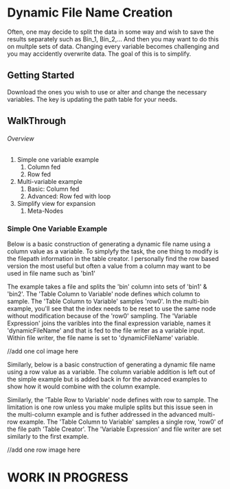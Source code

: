 # Dynamic File Name Creation

Often, one may decide to split the data in some way and wish to save the results separately such as Bin_1, Bin_2,... And then you may want to do this on multple sets of data.  Changing every variable becomes challenging and you may accidently overwrite data.  The goal of this is to simplify.  

## Getting Started

Download the ones you wish to use or alter and change the necessary variables.  The key is updating the path table for your needs.

## WalkThrough

###### Overview
1.	Simple one variable example
    1.	Column fed
    2.	Row fed
2.	Multi-variable example
    1.	Basic: Column fed
    2.	Advanced: Row fed with loop
3.	Simplify view for expansion
    1.	Meta-Nodes
    
###     Simple One Variable Example

Below is a basic construction of generating a dynamic file name using a column value as a variable.  To simplyfy the task, the one thing to modify is the filepath information in the table creator.  I personally find the row based version the most useful but often a value from a column may want to be used in file name such as 'bin1'  

The example takes a file and splits the 'bin' column into sets of 'bin1' & 'bin2'.  The 'Table Column to Variable' node defines which column to sample.  The 'Table Column to Variable' samples 'row0'.  In the multi-bin example, you'll see that the index needs to be reset to use the same node without modification because of the 'row0' sampling.  The 'Variable Expression' joins the varibles into the final expression variable, names it 'dynamicFileName' and that is fed to the file writer as a variable input.  Within file writer, the file name is set to 'dynamicFileName' variable.

//add one col image here

Similarly, below is a basic construction of generating a dynamic file name using a row value as a variable.  The column variable addition is left out of the simple example but is added back in for the advanced examples to show how it would combine with the column example.

Similarly, the 'Table Row to Variable' node defines with row to sample.  The limitation is one row unless you make muliple splits but this issue seen in the multi-column example and is futher addressed in the advanced multi-row example. The 'Table Column to Variable' samples a single row, 'row0' of the file path 'Table Creator'.  The 'Variable Expression' and file writer are set similarly to the first example.

//add one row image here

# WORK IN PROGRESS
